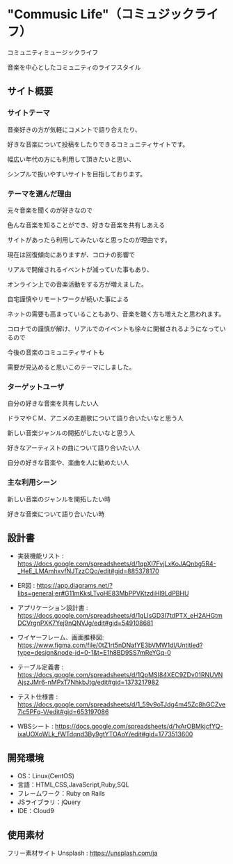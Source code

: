 
# "Commusic Life"（コミュジックライフ）
コミュニティミュージックライフ

音楽を中心としたコミュニティのライフスタイル

## サイト概要

### サイトテーマ


音楽好きの方が気軽にコメントで語り合えたり、

好きな音楽について投稿をしたりできるコミュニティサイトです。


幅広い年代の方にも利用して頂きたいと思い、

シンプルで扱いやすいサイトを目指しております。



### テーマを選んだ理由


元々音楽を聞くのが好きなので

色んな音楽を知ることができ、好きな音楽を共有しあえる

サイトがあったら利用してみたいなと思ったのが理由です。

現在は回復傾向にありますが、コロナの影響で

リアルで開催されるイベントが減っていた事もあり、

オンライン上での音楽活動をする方が増えました。

自宅謹慎やリモートワークが続いた事による

ネットの需要も高まっていることもあり、音楽を聴く方も増えたと思われます。

コロナでの謹慎が解け、リアルでのイベントも徐々に開催されるようになっているので

今後の音楽のコミュニティサイトも

需要が見込めると思いこのテーマにしました。


### ターゲットユーザ

自分の好きな音楽を共有したい人

ドラマやＣＭ、アニメの主題歌について語り合いたいなと思う人

新しい音楽ジャンルの開拓がしたいなと思う人

好きなアーティストの曲について語り合いたい人

自分の好きな音楽や、楽曲を人に勧めたい人


### 主な利用シーン

新しい音楽のジャンルを開拓したい時

好きな音楽について語り合いたい時


## 設計書

- 実装機能リスト : https://docs.google.com/spreadsheets/d/1qpXl7FvjLxKoJAQnbg5R4-_HeE_LMAmhxvfNJTzzCQo/edit#gid=885378170

- ER図 : https://app.diagrams.net/?libs=general;er#G11mKksLTvoHE83MbPPVKtzdiHl9LdPBHU

- アプリケーション設計書 : https://docs.google.com/spreadsheets/d/1gLIsGD3I7tdPTX_eH2AHGtmDCVrgnPXK7Yej9nQNVJg/edit#gid=549108681

- ワイヤーフレーム、画面推移図: https://www.figma.com/file/0tZ1rt5nDNafYE3bVMW1dI/Untitled?type=design&node-id=0-1&t=E1h8BD9SS7mReYGq-0

- テーブル定義書 : https://docs.google.com/spreadsheets/d/1QpMSI84XEC9ZDv01RNUVNAjszJMr6-nMPxT7NhkbJtg/edit#gid=1373217982

- テスト仕様書 : https://docs.google.com/spreadsheets/d/1_59v9oTJdg4m45Zc8hGCZve7lc5PFq-V/edit#gid=653197086

- ＷBSシート : https://docs.google.com/spreadsheets/d/1vArOBMkjcfYQ-ixaUOXoWLk_fWTdqnd3By9gtYTOAoY/edit#gid=1773513600

## 開発環境

- OS：Linux(CentOS)
- 言語：HTML,CSS,JavaScript,Ruby,SQL
- フレームワーク：Ruby on Rails
- JSライブラリ：jQuery
- IDE：Cloud9

## 使用素材

フリー素材サイト Unsplash : https://unsplash.com/ja
